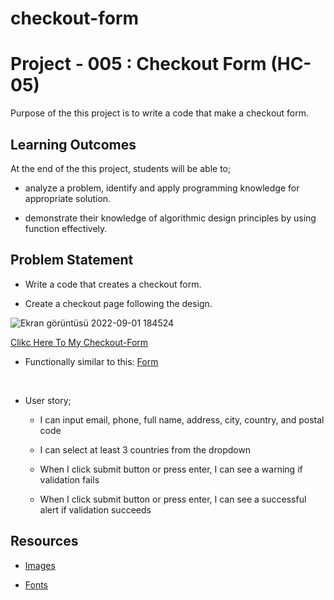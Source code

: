 # checkout-form


# Project - 005 : Checkout Form (HC-05)

Purpose of the this project is to write a code that make a checkout form.

## Learning Outcomes

At the end of the this project, students will be able to;

- analyze a problem, identify and apply programming knowledge for appropriate solution.

- demonstrate their knowledge of algorithmic design principles by using function effectively.

   
## Problem Statement

- Write a code that creates a checkout form.

- Create a checkout page following the design.

![Ekran görüntüsü 2022-09-01 184524](https://user-images.githubusercontent.com/105465379/187956916-447c4452-24cf-4db5-bcc3-8d2f9764156f.jpg)

<a href="https://musa-gh.github.io/checkout-form/" target="_blank">Clikc Here To My Checkout-Form</a>


* Functionally similar to this: [Form](https://aaron-clarusway.github.io/form/)

<br>

-  User story;

   - I can input email, phone, full name, address, city, country, and postal code

   - I can select at least 3 countries from the dropdown

   - When I click submit button or press enter, I can see a warning if validation fails

   - When I click submit button or press enter, I can see a successful alert if validation succeeds



## Resources

- [Images](./IMG/)

- [Fonts](./FONTS/)

